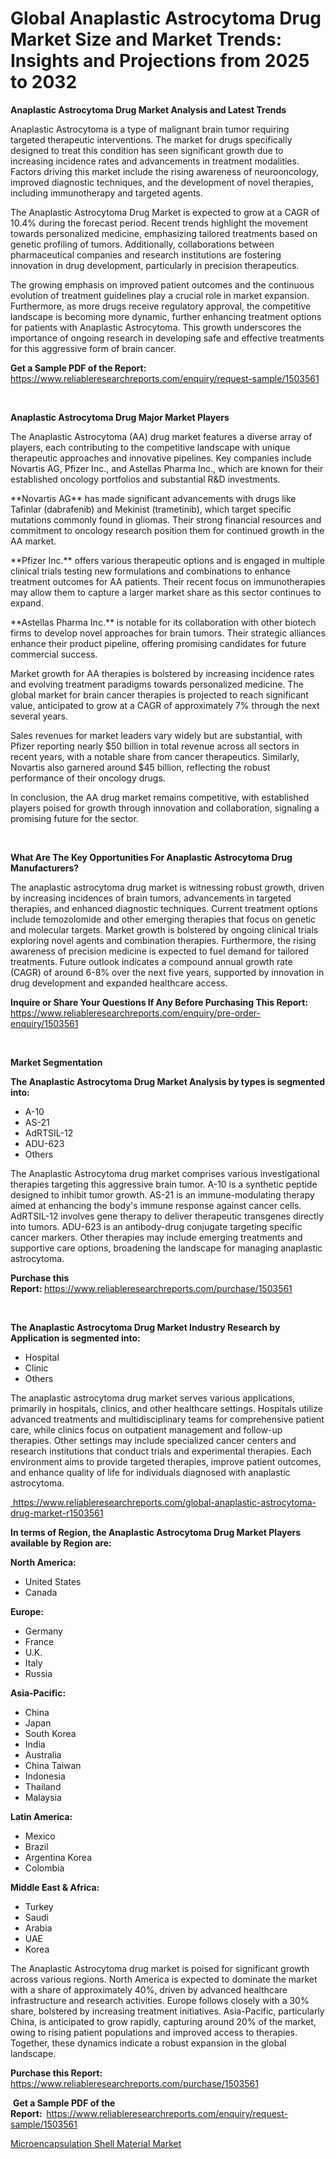 <p><h1>Global Anaplastic Astrocytoma Drug Market Size and Market Trends: Insights and Projections from 2025 to 2032</h1></p><p><strong>Anaplastic Astrocytoma Drug Market Analysis and Latest Trends</strong></p>
<p><p>Anaplastic Astrocytoma is a type of malignant brain tumor requiring targeted therapeutic interventions. The market for drugs specifically designed to treat this condition has seen significant growth due to increasing incidence rates and advancements in treatment modalities. Factors driving this market include the rising awareness of neurooncology, improved diagnostic techniques, and the development of novel therapies, including immunotherapy and targeted agents.</p><p>The Anaplastic Astrocytoma Drug Market is expected to grow at a CAGR of 10.4% during the forecast period. Recent trends highlight the movement towards personalized medicine, emphasizing tailored treatments based on genetic profiling of tumors. Additionally, collaborations between pharmaceutical companies and research institutions are fostering innovation in drug development, particularly in precision therapeutics. </p><p>The growing emphasis on improved patient outcomes and the continuous evolution of treatment guidelines play a crucial role in market expansion. Furthermore, as more drugs receive regulatory approval, the competitive landscape is becoming more dynamic, further enhancing treatment options for patients with Anaplastic Astrocytoma. This growth underscores the importance of ongoing research in developing safe and effective treatments for this aggressive form of brain cancer.</p></p>
<p><strong>Get a Sample PDF of the Report:&nbsp;</strong> <a href="https://www.reliableresearchreports.com/enquiry/request-sample/1503561?utm_campaign=3548&utm_medium=2&utm_source=Github&utm_content=ia&utm_term=23032025&utm_id=anaplastic-astrocytoma-drug">https://www.reliableresearchreports.com/enquiry/request-sample/1503561</a></p>
<p>&nbsp;</p>
<p><strong>Anaplastic Astrocytoma Drug Major Market Players</strong></p>
<p><p>The Anaplastic Astrocytoma (AA) drug market features a diverse array of players, each contributing to the competitive landscape with unique therapeutic approaches and innovative pipelines. Key companies include Novartis AG, Pfizer Inc., and Astellas Pharma Inc., which are known for their established oncology portfolios and substantial R&D investments.</p><p>**Novartis AG** has made significant advancements with drugs like Tafinlar (dabrafenib) and Mekinist (trametinib), which target specific mutations commonly found in gliomas. Their strong financial resources and commitment to oncology research position them for continued growth in the AA market.</p><p>**Pfizer Inc.** offers various therapeutic options and is engaged in multiple clinical trials testing new formulations and combinations to enhance treatment outcomes for AA patients. Their recent focus on immunotherapies may allow them to capture a larger market share as this sector continues to expand.</p><p>**Astellas Pharma Inc.** is notable for its collaboration with other biotech firms to develop novel approaches for brain tumors. Their strategic alliances enhance their product pipeline, offering promising candidates for future commercial success.</p><p>Market growth for AA therapies is bolstered by increasing incidence rates and evolving treatment paradigms towards personalized medicine. The global market for brain cancer therapies is projected to reach significant value, anticipated to grow at a CAGR of approximately 7% through the next several years.</p><p>Sales revenues for market leaders vary widely but are substantial, with Pfizer reporting nearly $50 billion in total revenue across all sectors in recent years, with a notable share from cancer therapeutics. Similarly, Novartis also garnered around $45 billion, reflecting the robust performance of their oncology drugs.</p><p>In conclusion, the AA drug market remains competitive, with established players poised for growth through innovation and collaboration, signaling a promising future for the sector.</p></p>
<p>&nbsp;</p>
<p><strong>What Are The Key Opportunities For Anaplastic Astrocytoma Drug Manufacturers?</strong></p>
<p><p>The anaplastic astrocytoma drug market is witnessing robust growth, driven by increasing incidences of brain tumors, advancements in targeted therapies, and enhanced diagnostic techniques. Current treatment options include temozolomide and other emerging therapies that focus on genetic and molecular targets. Market growth is bolstered by ongoing clinical trials exploring novel agents and combination therapies. Furthermore, the rising awareness of precision medicine is expected to fuel demand for tailored treatments. Future outlook indicates a compound annual growth rate (CAGR) of around 6-8% over the next five years, supported by innovation in drug development and expanded healthcare access.</p></p>
<p><strong>Inquire or Share Your Questions If Any Before Purchasing This Report:</strong> <a href="https://www.reliableresearchreports.com/enquiry/pre-order-enquiry/1503561?utm_campaign=3548&utm_medium=2&utm_source=Github&utm_content=ia&utm_term=23032025&utm_id=anaplastic-astrocytoma-drug">https://www.reliableresearchreports.com/enquiry/pre-order-enquiry/1503561</a></p>
<p>&nbsp;</p>
<p><strong>Market Segmentation</strong></p>
<p><strong>The Anaplastic Astrocytoma Drug Market Analysis by types is segmented into:</strong></p>
<p><ul><li>A-10</li><li>AS-21</li><li>AdRTSIL-12</li><li>ADU-623</li><li>Others</li></ul></p>
<p><p>The Anaplastic Astrocytoma drug market comprises various investigational therapies targeting this aggressive brain tumor. A-10 is a synthetic peptide designed to inhibit tumor growth. AS-21 is an immune-modulating therapy aimed at enhancing the body's immune response against cancer cells. AdRTSIL-12 involves gene therapy to deliver therapeutic transgenes directly into tumors. ADU-623 is an antibody-drug conjugate targeting specific cancer markers. Other therapies may include emerging treatments and supportive care options, broadening the landscape for managing anaplastic astrocytoma.</p></p>
<p><strong>Purchase this Report:&nbsp;</strong><a href="https://www.reliableresearchreports.com/purchase/1503561?utm_campaign=3548&utm_medium=2&utm_source=Github&utm_content=ia&utm_term=23032025&utm_id=anaplastic-astrocytoma-drug">https://www.reliableresearchreports.com/purchase/1503561</a></p>
<p>&nbsp;</p>
<p><strong>The Anaplastic Astrocytoma Drug Market Industry Research by Application is segmented into:</strong></p>
<p><ul><li>Hospital</li><li>Clinic</li><li>Others</li></ul></p>
<p><p>The anaplastic astrocytoma drug market serves various applications, primarily in hospitals, clinics, and other healthcare settings. Hospitals utilize advanced treatments and multidisciplinary teams for comprehensive patient care, while clinics focus on outpatient management and follow-up therapies. Other settings may include specialized cancer centers and research institutions that conduct trials and experimental therapies. Each environment aims to provide targeted therapies, improve patient outcomes, and enhance quality of life for individuals diagnosed with anaplastic astrocytoma.</p></p>
<p><a href="https://www.reliableresearchreports.com/global-anaplastic-astrocytoma-drug-market-r1503561?utm_campaign=3548&utm_medium=2&utm_source=Github&utm_content=ia&utm_term=23032025&utm_id=anaplastic-astrocytoma-drug">&nbsp;https://www.reliableresearchreports.com/global-anaplastic-astrocytoma-drug-market-r1503561</a></p>
<p><strong>In terms of Region, the Anaplastic Astrocytoma Drug Market Players available by Region are:</strong></p>
<p>
    <p> <strong> North America: </strong>
        <ul>
            <li>United States</li>
            <li>Canada</li>
        </ul>
        </p> 
    <p> <strong> Europe: </strong>
        <ul>
            <li>Germany</li>
            <li>France</li>
            <li>U.K.</li>
            <li>Italy</li>
            <li>Russia</li>
        </ul>
        </p> 
    <p> <strong> Asia-Pacific: </strong>
        <ul>
            <li>China</li>
            <li>Japan</li>
            <li>South Korea</li>
            <li>India</li>
            <li>Australia</li>
            <li>China Taiwan</li>
            <li>Indonesia</li>
            <li>Thailand</li>
            <li>Malaysia</li>
        </ul>
        </p> 
    <p> <strong> Latin America: </strong>
        <ul>
            <li>Mexico</li>
            <li>Brazil</li>
            <li>Argentina Korea</li>
            <li>Colombia</li>
        </ul>
        </p> 
    <p> <strong> Middle East & Africa: </strong>
        <ul>
            <li>Turkey</li>
            <li>Saudi</li>
            <li>Arabia</li>
            <li>UAE</li>
            <li>Korea</li>
        </ul>
    </p>
    </p>
<p><p>The Anaplastic Astrocytoma drug market is poised for significant growth across various regions. North America is expected to dominate the market with a share of approximately 40%, driven by advanced healthcare infrastructure and research activities. Europe follows closely with a 30% share, bolstered by increasing treatment initiatives. Asia-Pacific, particularly China, is anticipated to grow rapidly, capturing around 20% of the market, owing to rising patient populations and improved access to therapies. Together, these dynamics indicate a robust expansion in the global landscape.</p></p>
<p><strong>Purchase this Report: </strong><a href="https://www.reliableresearchreports.com/purchase/1503561?utm_campaign=3548&utm_medium=2&utm_source=Github&utm_content=ia&utm_term=23032025&utm_id=anaplastic-astrocytoma-drug">https://www.reliableresearchreports.com/purchase/1503561</a></p>
<p>&nbsp;<strong>Get a Sample PDF of the Report:&nbsp;&nbsp;</strong><a href="https://www.reliableresearchreports.com/enquiry/request-sample/1503561?utm_campaign=3548&utm_medium=2&utm_source=Github&utm_content=ia&utm_term=23032025&utm_id=anaplastic-astrocytoma-drug">https://www.reliableresearchreports.com/enquiry/request-sample/1503561</a></p>
<p><strong></strong></p>
<p><p><a href="https://github.com/welidaeisya/Market-Research-Report-List-1/blob/main/microencapsulation-shell-material-market.md?utm_campaign=3548&utm_medium=2&utm_source=Github&utm_content=ia&utm_term=23032025&utm_id=anaplastic-astrocytoma-drug">Microencapsulation Shell Material Market</a></p></p>
